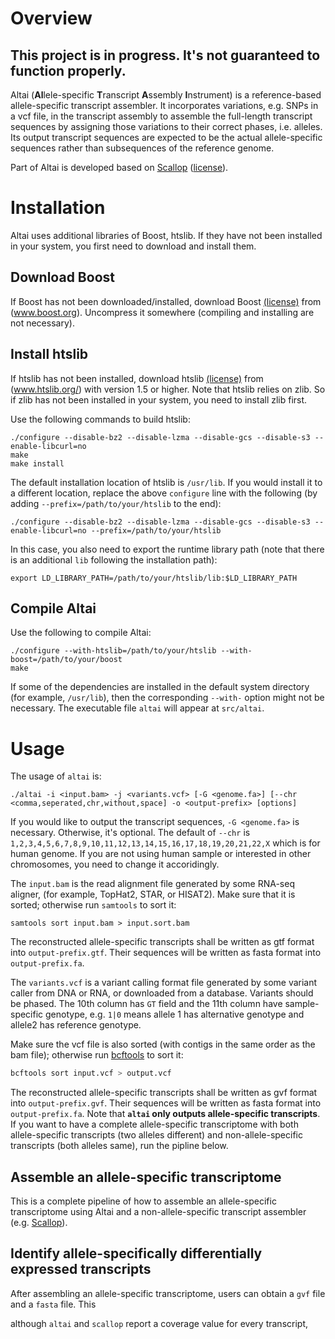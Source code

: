 # Overview

## **This project is in progress. It's not guaranteed to function properly.**

Altai (**Al**lele-specific **T**ranscript **A**ssembly **I**nstrument) is a reference-based allele-specific transcript assembler. It incorporates variations, e.g. SNPs in a vcf file, in the transcript assembly to assemble the full-length transcript sequences by assigning those variations to their correct phases, i.e. alleles. Its output transcript sequences are expected to be the actual allele-specific sequences rather than subsequences of the reference genome.

Part of Altai is developed based on [Scallop](https://github.com/Kingsford-Group/scallop) ([license](https://github.com/Kingsford-Group/scallop/blob/master/LICENSE)).

# Installation

Altai uses additional libraries of Boost, htslib. If they have not been installed in your system, you first need to download and install them.

## Download Boost

If Boost has not been downloaded/installed, download Boost [(license)](http://www.boost.org/LICENSE_1_0.txt) from (www.boost.org).
Uncompress it somewhere (compiling and installing are not necessary).

## Install htslib

If htslib has not been installed, download htslib [(license)](https://github.com/samtools/htslib/blob/develop/LICENSE) from (www.htslib.org/) with version 1.5 or higher. Note that htslib relies on zlib. So if zlib has not been installed in your system, you need to install zlib first. 

Use the following commands to build htslib:

```
./configure --disable-bz2 --disable-lzma --disable-gcs --disable-s3 --enable-libcurl=no
make
make install
```

The default installation location of htslib is `/usr/lib`. If you would install it to a different location, replace the above `configure` line with the following (by adding `--prefix=/path/to/your/htslib` to the end):

```
./configure --disable-bz2 --disable-lzma --disable-gcs --disable-s3 --enable-libcurl=no --prefix=/path/to/your/htslib
```

In this case, you also need to export the runtime library path (note that there is an additional `lib` following the installation path):

```
export LD_LIBRARY_PATH=/path/to/your/htslib/lib:$LD_LIBRARY_PATH
```

## Compile Altai

Use the following to compile Altai:

```
./configure --with-htslib=/path/to/your/htslib --with-boost=/path/to/your/boost
make
```

If some of the dependencies are installed in the default system directory (for example, `/usr/lib`),
then the corresponding `--with-` option might not be necessary. The executable file `altai` will appear at `src/altai`.

# Usage

The usage of `altai` is:

```
./altai -i <input.bam> -j <variants.vcf> [-G <genome.fa>] [--chr <comma,seperated,chr,without,space] -o <output-prefix> [options]
```

If you would like to output the transcript sequences, `-G <genome.fa>` is necessary. Otherwise, it's optional. The default of `--chr` is `1,2,3,4,5,6,7,8,9,10,11,12,13,14,15,16,17,18,19,20,21,22,X` which is for human genome. If you are not using human sample or interested in other chromosomes, you need to change it accoridingly.

The `input.bam` is the read alignment file generated by some RNA-seq aligner, (for example, TopHat2, STAR, or HISAT2).
Make sure that it is sorted; otherwise run `samtools` to sort it:

```
samtools sort input.bam > input.sort.bam
```

The reconstructed allele-specific transcripts shall be written as gtf format into `output-prefix.gtf`. Their sequences will be written as fasta format into `output-prefix.fa`.

The `variants.vcf` is a variant calling format file generated by some variant caller from DNA or RNA, or downloaded from a database. Variants should be phased. The 10th column has `GT` field and the 11th column have sample-specific genotype, e.g. `1|0` means allele 1 has alternative genotype and allele2 has reference genotype.

Make sure the vcf file is also sorted (with contigs in the same order as the bam file); otherwise run [bcftools](https://samtools.github.io/bcftools/bcftools.html) to sort it:

```sh
bcftools sort input.vcf > output.vcf
```

The reconstructed allele-specific transcripts shall be written as gvf format into `output-prefix.gvf`. Their sequences will be written as fasta format into `output-prefix.fa`. Note that **`altai` only outputs allele-specific transcripts**. If you want to have a complete allele-specific transcriptome with both allele-specific transcripts (two alleles different) and non-allele-specific transcripts (both alleles same), run the pipline below.

## Assemble an allele-specific transcriptome 

This is a complete pipeline of how to assemble an allele-specific transcriptome using Altai and a non-allele-specific transcript assembler (e.g. [Scallop](https://github.com/Kingsford-Group/scallop)).

## Identify allele-specifically differentially expressed  transcripts

After assembling an allele-specific transcriptome, users can obtain a `gvf` file and a `fasta` file. This 

although `altai` and `scallop` report a coverage value for every transcript, 

